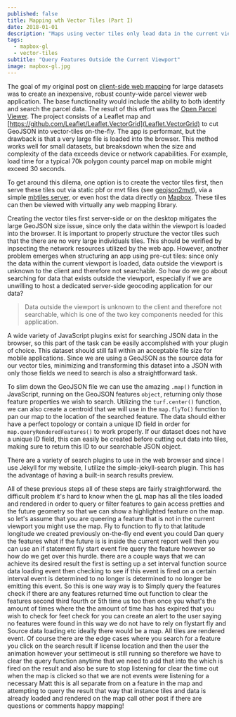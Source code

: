 ```yaml
---
published: false
title: Mapping wth Vector Tiles (Part I) 
date: 2018-01-01
description: "Maps using vector tiles only load data in the current viewport. This article demonstrates one method of loading and searching attributes from a GeoJSON outside the current viewport. This is a follow up to the open parcel viewer."
tags:
  - mapbox-gl
  - vector-tiles
subtitle: "Query Features Outside the Current Viewport"
image: mapbox-gl.jpg
---
```

The goal of my original post on [client-side web mapping](https://getbounds.com/blog/leaflet-and-geojson-tiles/) for large datasets was to create an inexpensive, robust county-wide parcel viewer web application. The base functionality would include the ability to both identify and search the parcel data. The result of this effort was the [Open Parcel Viewer](https://github.com/ovrdc/parcel-viewer). The project consists of a Leaflet map and [https://github.com/Leaflet/Leaflet.VectorGrid](Leaflet.VectorGrid) to cut GeoJSON into vector-tiles on-the-fly. The app is performant, but the drawback is that a very large file is loaded into the browser. This method works well for small datasets, but breaksdown when the size and complexity of the data exceeds device or network capabilities. For example, load time for a typical 70k polygon county parcel map on mobile might exceed 30 seconds. 

To get around this dilema, one option is to create the vector tiles first, then serve these tiles out via static pbf or mvt files (see [geojson2mvt](https://www.npmjs.com/package/geojson2mvt)), via a simple [mbtiles server](https://github.com/ovrdc/tileserver), or even host the data directly on [Mapbox](https://www.mapbox.com). These tiles can then be viewed with virtually any web mapping library.

Creating the vector tiles first server-side or on the desktop mitigates the large GeoJSON size issue, since only the data within the viewport is loaded into the browser. It is important to properly structure the vector tiles such that the there are no very large individuals tiles. This should be verified by inpsecting the network resources utilized by the web app. However, another problem emerges when structuring an app using pre-cut tiles: since only the data within the current viewport is loaded, data outside the viewport is unknown to the client and therefore not searchable. So how do we go about searching for data that exists outside the viewport, especially if we are unwilling to host a dedicated server-side geocoding application for our data?

> Data outside the viewport is unknown to the client and therefore not searchable, which is one of the two key components needed for this application.

A wide variety of JavaScript plugins exist for searching JSON data in the browser, so this part of the task can be easily accomplshed with your plugin of choice. This dataset should still fall within an acceptable file size for mobile applications. Since we are using a GeoJSON as the source data for our vector tiles, minimizing and transforming this dataset into a JSON with only those fields we need to search is also a straightforward task.

To slim down the GeoJSON file we can use the amazing ```.map()``` function in JavaScript, running on the GeoJSON features `object`, returning only those feature properties we wish to search. Utilizing the ```turf.center()``` function, we can also create a centroid that we will use in the ```map.flyTo()``` function to pan our map to the location of the searched feature. The data should either have a perfect topology or contain a unique ID field in order for ```map.queryRenderedFeatures()``` to work properly. If our dataset does not have a unique ID field, this can easily be created before cutting out data into tiles, making sure to return this ID to our searchable JSON object.

There are a variety of search plugins to use in the web browser and since I use Jekyll for my website, I utilize the simple-jekyll-search plugin. This has the advantage of having a built-in search results preview. 

All of these previous steps all of these steps are fairly straightforward. the difficult problem it's hard to know when the gL map has all the tiles loaded and rendered in order to query or filter features to gain access pretties and the future geometry so that we can show a highlighted feature on the map. so let's assume that you are queering a feature that is not in the current viewport you might use the map. Fly to function to fly to that latitude longitude we created previously on-the-fly end event you could Dan query the features what if the future is is inside the current report well then you can use an if statement fly start event fire query the feature however so how do we get over this hurdle. there are a couple ways that we can achieve its desired result the first is setting up a set interval function source data loading event then checking to see if this event is fired on a certain interval event is determined to no longer is determined to no longer be emitting this event. So this is one way way is to Simply query the features check if there are any features returned time out function to clear the features second third fourth or 5th time us too then once you what's the amount of times where the the amount of time has has expired that you wish to check for feet check for you can create an alert to the user saying no features were found in this way we do not have to rely on flystart fly and Source data loading etc ideally there would be a map. All tiles are rendered event. Of course there are the edge cases where you search for a feature you click on the search result if license location and then the user the animation however your settimeout is still running so therefore we have to clear the query function anytime that we need to add that into the which is fired on the result and also be sure to stop listening for clear the time out when the map is clicked so that we are not events were listening for a necessary Matt this is all separate from on a feature in the map and attempting to query the result that way that instance tiles and data is already loaded and rendered on the map call other post if there are questions or comments happy mapping!
